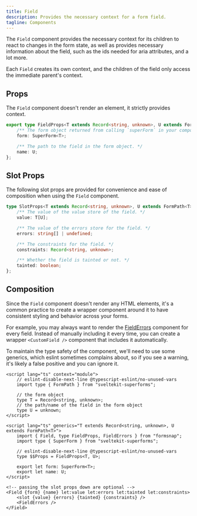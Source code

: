 ```yaml
---
title: Field
description: Provides the necessary context for a form field.
tagline: Components
---
```


The `Field` component provides the necessary context for its children to react
to changes in the form state, as well as provides necessary information about the field,
such as the ids needed for aria attributes, and a lot more.

Each `Field` creates its own context, and the children of the field only access
the immediate parent's context.

## Props

The `Field` component doesn't render an element, it strictly provides context.

```ts
export type FieldProps<T extends Record<string, unknown>, U extends FormPath<T>> = {
	/** The form object returned from calling `superForm` in your component. */
	form: SuperForm<T>;

	/** The path to the field in the form object. */
	name: U;
};
```

## Slot Props

The following slot props are provided for convenience and ease of composition when using the `Field` component.

```ts
type SlotProps<T extends Record<string, unknown>, U extends FormPath<T>> = {
	/** The value of the value store of the field. */
	value: T[U];

	/** The value of the errors store for the field. */
	errors: string[] | undefined;

	/** The constraints for the field. */
	constraints: Record<string, unknown>;

	/** Whether the field is tainted or not. */
	tainted: boolean;
};
```

## Composition

Since the `Field` component doesn't render any HTML elements, it's a common practice to create a wrapper component around it to have consistent styling and behavior across your forms.

For example, you may always want to render the [FieldErrors](/docs/components/field-errors) component for every field. Instead of manually including it every time, you can create a wrapper `<CustomField />` component that includes it automatically.

To maintain the type safety of the component, we'll need to use some generics, which eslint sometimes complains about, so if you see a warning, it's likely a false positive and you can ignore it.

```svelte title="CustomField.svelte"
<script lang="ts" context="module">
	// eslint-disable-next-line @typescript-eslint/no-unused-vars
	import type { FormPath } from "sveltekit-superforms";

	// the form object
	type T = Record<string, unknown>;
	// the path/name of the field in the form object
	type U = unknown;
</script>

<script lang="ts" generics="T extends Record<string, unknown>, U extends FormPath<T>">
	import { Field, type FieldProps, FieldErrors } from "formsnap";
	import type { SuperForm } from "sveltekit-superforms";

	// eslint-disable-next-line @typescript-eslint/no-unused-vars
	type $$Props = FieldProps<T, U>;

	export let form: SuperForm<T>;
	export let name: U;
</script>

<!-- passing the slot props down are optional -->
<Field {form} {name} let:value let:errors let:tainted let:constraints>
	<slot {value} {errors} {tainted} {constraints} />
	<FieldErrors />
</Field>
```
